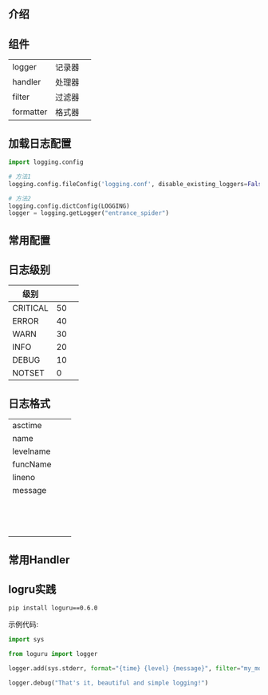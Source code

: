 ## 介绍



## 组件

|           |        |      |
| --------- | ------ | ---- |
| logger    | 记录器 |      |
| handler   | 处理器 |      |
| filter    | 过滤器 |      |
| formatter | 格式器 |      |

## 加载日志配置

```python
import logging.config

# 方法1
logging.config.fileConfig('logging.conf', disable_existing_loggers=False)

# 方法2
logging.config.dictConfig(LOGGING)
logger = logging.getLogger("entrance_spider")
```



## 常用配置



## 日志级别

| 级别     |      |      |
| -------- | ---- | ---- |
| CRITICAL | 50   |      |
| ERROR    | 40   |      |
| WARN     | 30   |      |
| INFO     | 20   |      |
| DEBUG    | 10   |      |
| NOTSET   | 0    |      |



## 日志格式

|           |      |      |
| --------- | ---- | ---- |
| asctime   |      |      |
| name      |      |      |
| levelname |      |      |
| funcName  |      |      |
| lineno    |      |      |
| message   |      |      |
|           |      |      |
|           |      |      |
|           |      |      |
|           |      |      |
|           |      |      |
|           |      |      |
|           |      |      |
|           |      |      |
|           |      |      |
|           |      |      |
|           |      |      |
|           |      |      |
|           |      |      |



## 常用Handler





## logru实践

```bash
pip install loguru==0.6.0
```



示例代码:

```python
import sys

from loguru import logger

logger.add(sys.stderr, format="{time} {level} {message}", filter="my_module", level="INFO")

logger.debug("That's it, beautiful and simple logging!")
```

